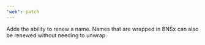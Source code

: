 ```yaml
---
'web': patch
---
```


Adds the ability to renew a name. Names that are wrapped in BNSx can also be renewed without needing to unwrap.
